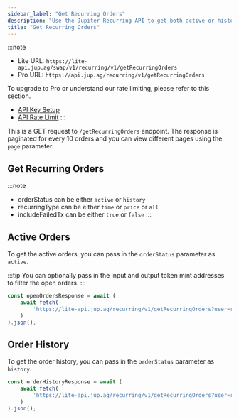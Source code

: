 ```yaml
---
sidebar_label: "Get Recurring Orders"
description: "Use the Jupiter Recurring API to get both active or historical recurring orders."
title: "Get Recurring Orders"
---
```


<head>
    <title>Get Recurring Orders</title>
    <meta name="twitter:card" content="summary" />
</head>



:::note
- Lite URL: `https://lite-api.jup.ag/swap/v1/recurring/v1/getRecurringOrders`
- Pro URL: `https://api.jup.ag/recurring/v1/getRecurringOrders`

To upgrade to Pro or understand our rate limiting, please refer to this section.
- [API Key Setup](/docs/api-setup)
- [API Rate Limit](/docs/api-rate-limit)
:::

This is a GET request to `/getRecurringOrders` endpoint. The response is paginated for every 10 orders and you can view different pages using the `page` parameter.

## Get Recurring Orders

:::note
- orderStatus can be either `active` or `history`
- recurringType can be either `time` or `price` or `all`
- includeFailedTx can be either `true` or `false`
:::

## Active Orders

To get the active orders, you can pass in the `orderStatus` parameter as `active`.

:::tip
You can optionally pass in the input and output token mint addresses to filter the open orders.
:::

```jsx
const openOrdersResponse = await (
    await fetch(
        'https://lite-api.jup.ag/recurring/v1/getRecurringOrders?user=replaceWithPublicKey&orderStatus=active&recurringType=time'
    )
).json();
```

## Order History

To get the order history, you can pass in the `orderStatus` parameter as `history`.

```jsx
const orderHistoryResponse = await (
    await fetch(
        'https://lite-api.jup.ag/recurring/v1/getRecurringOrders?user=replaceWithPublicKey&orderStatus=history&recurringType=price'
    )
).json();
```

